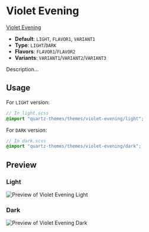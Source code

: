 # Violet Evening

[Violet Evening](#)

- **Default**: `LIGHT`, `FLAVOR1`, `VARIANT1`
- **Type**: `LIGHT`/`DARK`
- **Flavors**: `FLAVOR1`/`FLAVOR2`
- **Variants**: `VARIANT1`/`VARIANT2`/`VARIANT3`

Description...

## Usage

For `LIGHT` version:

```scss
// In light.scss
@import "quartz-themes/themes/violet-evening/light";
```

For `DARK` version:

```scss
// In dark.scss
@import "quartz-themes/themes/violet-evening/dark";
```

## Preview

### Light

![Preview of Violet Evening Light](preview-light.png)

### Dark

![Preview of Violet Evening Dark](preview-dark.png)
